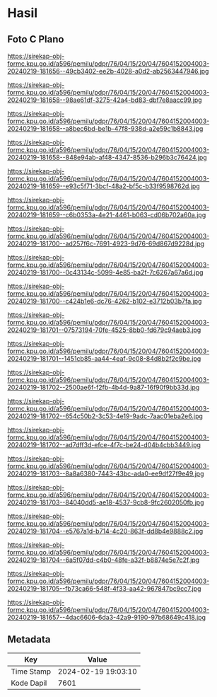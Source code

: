 # Hasil

## Foto C Plano

https://sirekap-obj-formc.kpu.go.id/a596/pemilu/pdpr/76/04/15/20/04/7604152004003-20240219-181656--49cb3402-ee2b-4028-a0d2-ab2563447946.jpg

https://sirekap-obj-formc.kpu.go.id/a596/pemilu/pdpr/76/04/15/20/04/7604152004003-20240219-181658--98ae61df-3275-42a4-bd83-dbf7e8aacc99.jpg

https://sirekap-obj-formc.kpu.go.id/a596/pemilu/pdpr/76/04/15/20/04/7604152004003-20240219-181658--a8bec6bd-be1b-47f8-938d-a2e59c1b8843.jpg

https://sirekap-obj-formc.kpu.go.id/a596/pemilu/pdpr/76/04/15/20/04/7604152004003-20240219-181658--848e94ab-af48-4347-8536-b296b3c76424.jpg

https://sirekap-obj-formc.kpu.go.id/a596/pemilu/pdpr/76/04/15/20/04/7604152004003-20240219-181659--e93c5f71-3bcf-48a2-bf5c-b33f9598762d.jpg

https://sirekap-obj-formc.kpu.go.id/a596/pemilu/pdpr/76/04/15/20/04/7604152004003-20240219-181659--c6b0353a-4e21-4461-b063-cd06b702a60a.jpg

https://sirekap-obj-formc.kpu.go.id/a596/pemilu/pdpr/76/04/15/20/04/7604152004003-20240219-181700--ad257f6c-7691-4923-9d76-69d867d9228d.jpg

https://sirekap-obj-formc.kpu.go.id/a596/pemilu/pdpr/76/04/15/20/04/7604152004003-20240219-181700--0c43134c-5099-4e85-ba2f-7c6267a67a6d.jpg

https://sirekap-obj-formc.kpu.go.id/a596/pemilu/pdpr/76/04/15/20/04/7604152004003-20240219-181700--c424b1e6-dc76-4262-b102-e3712b03b7fa.jpg

https://sirekap-obj-formc.kpu.go.id/a596/pemilu/pdpr/76/04/15/20/04/7604152004003-20240219-181701--07573194-70fe-4525-8bb0-fd679c94aeb3.jpg

https://sirekap-obj-formc.kpu.go.id/a596/pemilu/pdpr/76/04/15/20/04/7604152004003-20240219-181701--1451cb85-aa44-4eaf-9c08-84d8b2f2c9be.jpg

https://sirekap-obj-formc.kpu.go.id/a596/pemilu/pdpr/76/04/15/20/04/7604152004003-20240219-181702--2500ae6f-f2fb-4b4d-9a87-16f90f9bb33d.jpg

https://sirekap-obj-formc.kpu.go.id/a596/pemilu/pdpr/76/04/15/20/04/7604152004003-20240219-181702--654c50b2-3c53-4e19-9adc-7aac01eba2e6.jpg

https://sirekap-obj-formc.kpu.go.id/a596/pemilu/pdpr/76/04/15/20/04/7604152004003-20240219-181702--ad7dff3d-efce-4f7c-be24-d04b4cbb3449.jpg

https://sirekap-obj-formc.kpu.go.id/a596/pemilu/pdpr/76/04/15/20/04/7604152004003-20240219-181703--8a8a6380-7443-43bc-ada0-ee9df27f9e49.jpg

https://sirekap-obj-formc.kpu.go.id/a596/pemilu/pdpr/76/04/15/20/04/7604152004003-20240219-181703--84040dd5-ae18-4537-9cb8-9fc2602050fb.jpg

https://sirekap-obj-formc.kpu.go.id/a596/pemilu/pdpr/76/04/15/20/04/7604152004003-20240219-181704--e5767a1d-b714-4c20-863f-dd8b4e9888c2.jpg

https://sirekap-obj-formc.kpu.go.id/a596/pemilu/pdpr/76/04/15/20/04/7604152004003-20240219-181704--6a5f07dd-c4b0-48fe-a32f-b8874e5e7c2f.jpg

https://sirekap-obj-formc.kpu.go.id/a596/pemilu/pdpr/76/04/15/20/04/7604152004003-20240219-181705--fb73ca66-548f-4f33-aa42-967847bc9cc7.jpg

https://sirekap-obj-formc.kpu.go.id/a596/pemilu/pdpr/76/04/15/20/04/7604152004003-20240219-181657--4dac6606-6da3-42a9-9190-97b68649c418.jpg


## Metadata

| Key        | Value               |
| ---------- | ------------------- |
| Time Stamp | 2024-02-19 19:03:10 |
| Kode Dapil | 7601                |




